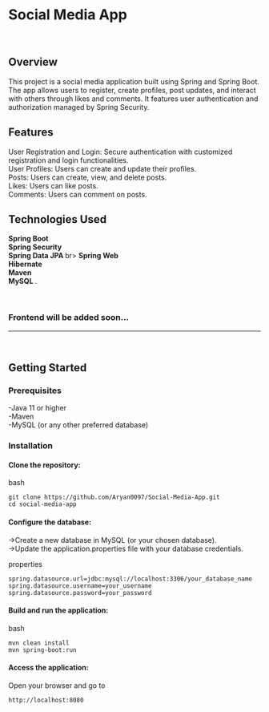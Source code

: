 <h1>Social Media App</h1>
<br>

<h2>Overview</h2>


This project is a social media application built using Spring and Spring Boot. The app allows users to register, create profiles, post updates, and interact with others through likes and comments. It features user authentication and authorization managed by Spring Security.


<h2>Features</h2>

  User Registration and Login: Secure authentication with customized registration and login functionalities.<br>
  User Profiles: Users can create and update their profiles.<br>
  Posts: Users can create, view, and delete posts.<br>
  Likes: Users can like posts.<br>
  Comments: Users can comment on posts.<br>

<h2>Technologies Used</h2>

  <strong>Spring Boot </strong><br>
  <strong>Spring Security </strong><br>
  <strong>Spring Data JPA </strong> br>
  <strong>Spring Web </strong> <br>
  <strong>Hibernate </strong> <br>
  <strong>Maven </strong> <br>
  <strong>MySQL </strong>.

<br>

<h3>Frontend will be added soon...</h3><hr><br>
<h2>Getting Started</h2>


<h3>Prerequisites</h3>

   -Java 11 or higher<br>
   -Maven<br>
   -MySQL (or any other preferred database)<br>

<h3>Installation</h3>

<h4>Clone the repository:</h4>

  bash

    git clone https://github.com/Aryan0097/Social-Media-App.git
    cd social-media-app

<h4>Configure the database:</h4>

  ->Create a new database in MySQL (or your chosen database).<br>
  ->Update the application.properties file with your database credentials.<br>

  properties

    spring.datasource.url=jdbc:mysql://localhost:3306/your_database_name
    spring.datasource.username=your_username
    spring.datasource.password=your_password

<h4>Build and run the application:</h4>

   bash

    mvn clean install
    mvn spring-boot:run

<h4>Access the application:</h4>

  Open your browser and go to 
  
    http://localhost:8080
